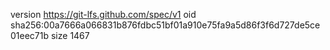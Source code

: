 version https://git-lfs.github.com/spec/v1
oid sha256:00a7666a066831b876fdbc51bf01a910e75fa9a5d86f3f6d727de5ce01eec71b
size 1467
